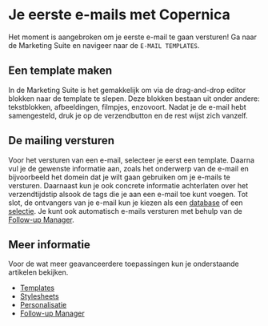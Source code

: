 # Je eerste e-mails met Copernica

Het moment is aangebroken om je eerste e-mail te gaan versturen! 
Ga naar de Marketing Suite en navigeer naar de `E-MAIL TEMPLATES`. 


## Een template maken

In de Marketing Suite is het gemakkelijk om via de drag-and-drop editor blokken 
naar de template te slepen. Deze blokken bestaan uit onder andere: tekstblokken, 
afbeeldingen, filmpjes, enzovoort. Nadat je de e-mail hebt samengesteld, druk
je op de verzendbutton en de rest wijst zich vanzelf. 


## De mailing versturen

Voor het versturen van een e-mail, selecteer je eerst een template. Daarna vul
je de gewenste informatie aan, zoals het onderwerp van de e-mail en bijvoorbeeld
het domein dat je wilt gaan gebruiken om je e-mails te versturen. Daarnaast kun 
je ook concrete informatie achterlaten over het verzendtijdstip alsook de tags
die je aan een e-mail toe kunt voegen. Tot slot, de ontvangers van je e-mail 
kun je kiezen als een [database](./database-introduction) of een [selectie](./selections-introduction). 
Je kunt ook automatisch e-mails versturen met behulp van de [Follow-up Manager](./follow-up-manager).


## Meer informatie

Voor de wat meer geavanceerdere toepassingen kun je onderstaande artikelen bekijken.

* [Templates](./templates)
* [Stylesheets](./stylesheets)
* [Personalisatie](./personalizatie)
* [Follow-up Manager](./follow-up-manager)
